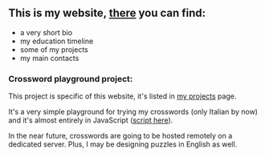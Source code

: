 ## This is my website, [there](https://filippopaganelli.github.io/) you can find:

- a very short bio
- my education timeline
- some of my projects
- my main contacts


### Crossword playground project:

This project is specific of this website, it's listed in [my projects](https://filippopaganelli.github.io/projects.html) page. 

It's a very simple playground for trying my crosswords (only Italian by now) 
and it's almost entirely in JavaScript ([script here](https://github.com/FilippoPaganelli/FilippoPaganelli.github.io/blob/master/js/cw-board.js)). 

In the near future, crosswords are going to be hosted remotely on a dedicated server. Plus, I may be designing puzzles in English as well.
